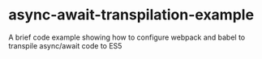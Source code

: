 # async-await-transpilation-example
A brief code example showing how to configure webpack and babel to transpile async/await code to ES5
